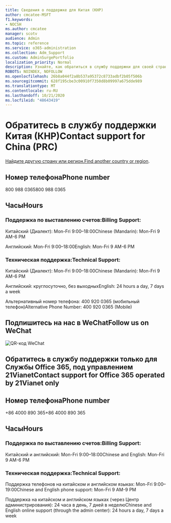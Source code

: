 ```yaml
---
title: Сведения о поддержке для Китая (КНР)
author: cmcatee-MSFT
f1.keywords:
- NOCSH
ms.author: cmcatee
manager: scotv
audience: Admin
ms.topic: reference
ms.service: o365-administration
ms.collection: Adm_Support
ms.custom: AdminSurgePortfolio
localization_priority: Normal
description: Узнайте, как обратиться в службу поддержки для своей страны или региона.
ROBOTS: NOINDEX, NOFOLLOW
ms.openlocfilehash: 26b8a044f2a8b537a95372c8733adbf2b05f506b
ms.sourcegitcommit: 628f195cbe3c00910f7350d8b09997a675dde989
ms.translationtype: MT
ms.contentlocale: ru-RU
ms.lasthandoff: 10/21/2020
ms.locfileid: "48643419"
---
```

# <a name="contact-support-for-china-prc"></a><span data-ttu-id="3aed2-103">Обратитесь в службу поддержки Китая (КНР)</span><span class="sxs-lookup"><span data-stu-id="3aed2-103">Contact support for China (PRC)</span></span>

<span data-ttu-id="3aed2-104">[Найдите другую страну или регион.](../contact-support-for-business-products.md)</span><span class="sxs-lookup"><span data-stu-id="3aed2-104">[Find another country or region](../contact-support-for-business-products.md).</span></span>

## <a name="phone-number"></a><span data-ttu-id="3aed2-105">Номер телефона</span><span class="sxs-lookup"><span data-stu-id="3aed2-105">Phone number</span></span>
<span data-ttu-id="3aed2-106">800 988 0365</span><span class="sxs-lookup"><span data-stu-id="3aed2-106">800 988 0365</span></span>

## <a name="hours"></a><span data-ttu-id="3aed2-107">Часы</span><span class="sxs-lookup"><span data-stu-id="3aed2-107">Hours</span></span>
### <a name="billing-support"></a><span data-ttu-id="3aed2-108">Поддержка по выставлению счетов:</span><span class="sxs-lookup"><span data-stu-id="3aed2-108">Billing Support:</span></span>

<span data-ttu-id="3aed2-109">Китайский (Диалект): Mon-Fri 9:00–18:00</span><span class="sxs-lookup"><span data-stu-id="3aed2-109">Chinese (Mandarin): Mon-Fri 9 AM-6 PM</span></span>

<span data-ttu-id="3aed2-110">Английский: Mon-Fri 9:00–18:00</span><span class="sxs-lookup"><span data-stu-id="3aed2-110">English: Mon-Fri 9 AM-6 PM</span></span>

### <a name="technical-support"></a><span data-ttu-id="3aed2-111">Техническая поддержка:</span><span class="sxs-lookup"><span data-stu-id="3aed2-111">Technical Support:</span></span>

<span data-ttu-id="3aed2-112">Китайский (Диалект): Mon-Fri 9:00–18:00</span><span class="sxs-lookup"><span data-stu-id="3aed2-112">Chinese (Mandarin): Mon-Fri 9 AM-6 PM</span></span>

<span data-ttu-id="3aed2-113">Английский: круглосуточно, без выходных</span><span class="sxs-lookup"><span data-stu-id="3aed2-113">English: 24 hours a day, 7 days a week</span></span>

<span data-ttu-id="3aed2-114">Альтернативный номер телефона: 400 920 0365 (мобильный телефон)</span><span class="sxs-lookup"><span data-stu-id="3aed2-114">Alternative Phone Number: 400 920 0365 (Mobile)</span></span>

## <a name="follow-us-on-wechat"></a><span data-ttu-id="3aed2-115">Подпишитесь на нас в WeChat</span><span class="sxs-lookup"><span data-stu-id="3aed2-115">Follow us on WeChat</span></span>
![QR-код WeChat](../../media/4d8fe09c-1a11-4cd8-be4c-75add8dccddd.jpg)

## <a name="contact-support-for-office-365-operated-by-21vianet-only"></a><span data-ttu-id="3aed2-117">Обратитесь в службу поддержки только для Службы Office 365, под управлением 21Vianet</span><span class="sxs-lookup"><span data-stu-id="3aed2-117">Contact support for Office 365 operated by 21Vianet only</span></span>
## <a name="phone-number"></a><span data-ttu-id="3aed2-118">Номер телефона</span><span class="sxs-lookup"><span data-stu-id="3aed2-118">Phone number</span></span>
<span data-ttu-id="3aed2-119">+86 4000 890 365</span><span class="sxs-lookup"><span data-stu-id="3aed2-119">+86 4000 890 365</span></span>

## <a name="hours"></a><span data-ttu-id="3aed2-120">Часы</span><span class="sxs-lookup"><span data-stu-id="3aed2-120">Hours</span></span>
### <a name="billing-support"></a><span data-ttu-id="3aed2-121">Поддержка по выставлению счетов:</span><span class="sxs-lookup"><span data-stu-id="3aed2-121">Billing Support:</span></span>

<span data-ttu-id="3aed2-122">Китайский и английский: Mon-Fri 9:00–18:00</span><span class="sxs-lookup"><span data-stu-id="3aed2-122">Chinese and English: Mon-Fri 9 AM-6 PM</span></span>

### <a name="technical-support"></a><span data-ttu-id="3aed2-123">Техническая поддержка:</span><span class="sxs-lookup"><span data-stu-id="3aed2-123">Technical Support:</span></span>

<span data-ttu-id="3aed2-124">Поддержка телефонов на китайском и английском языках: Mon-Fri 9:00–19:00</span><span class="sxs-lookup"><span data-stu-id="3aed2-124">Chinese and English phone support: Mon-Fri 9 AM-9 PM</span></span>

<span data-ttu-id="3aed2-125">Поддержка на китайском и английском языках (через Центр администрирования): 24 часа в день, 7 дней в неделю</span><span class="sxs-lookup"><span data-stu-id="3aed2-125">Chinese and English online support (through the admin center): 24 hours a day, 7 days a week</span></span>
